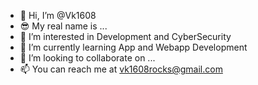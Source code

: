 - 👋 Hi, I’m @Vk1608
- 😎 My real name  is ...
- 👀 I’m interested in Development and CyberSecurity
- 🌱 I’m currently learning App and Webapp Development
- 💞️ I’m looking to collaborate on ...
- 📫 You can reach me at vk1608rocks@gmail.com

<!---
Vk1608/Vk1608 is a ✨ special ✨ repository because its `README.md` (this file) appears on your GitHub profile.
You can click the Preview link to take a look at your changes.
--->
